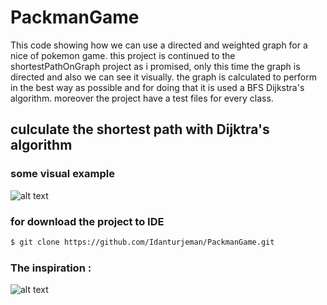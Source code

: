 # PackmanGame

This code showing how we can use a directed and weighted graph for a nice of pokemon game.
this project is continued to the shortestPathOnGraph project as i promised, 
only this time the graph is directed and also we can see it visually.
the graph is calculated to perform in the best way as possible and for doing that it is used a BFS Dijkstra's algorithm.
moreover the project have a test files for every class.

## culculate the shortest path with Dijktra's algorithm
### some visual example
![alt text](https://www.mathcs.emory.edu/~cheung/Courses/171/Syllabus/11-Graph/FIGS/Dijkstra/weight01.gif)

### for download the project to IDE
```sh
$ git clone https://github.com/Idanturjeman/PackmanGame.git

```
### The inspiration :
![alt text](https://fiverr-res.cloudinary.com/images/t_main1,q_auto,f_auto,q_auto,f_auto/gigs/1689558/original/Imagem28/put-your-face-in-a-game-like-pacman.jpg)
